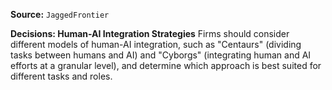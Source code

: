 **Source:** `JaggedFrontier`

**Decisions: Human-AI Integration Strategies**
Firms should consider different models of human-AI integration, such as "Centaurs" (dividing tasks between humans and AI) and "Cyborgs" (integrating human and AI efforts at a granular level), and determine which approach is best suited for different tasks and roles.
